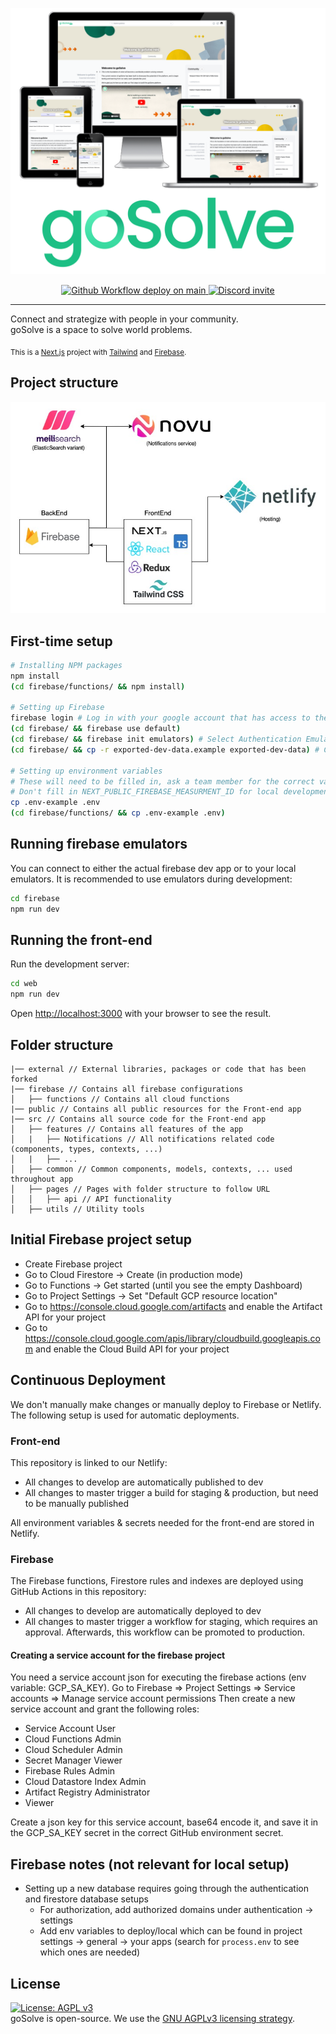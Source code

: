 <p align="center">
  <img src="./docs/images/gosolve-screenshot.png" alt="goSolve screenshot" />
</p>
<p align="center">
  <a href="https://github.com/gosolve-org/gosolve-mini/actions/workflows/deploy-main.yml?query=branch:main" target="_blank">
    <img src="https://github.com/gosolve-org/gosolve-mini/actions/workflows/deploy-main.yml/badge.svg?branch=main" alt="Github Workflow deploy on main" />
  </a>
  <a href="https://discord.gg/tKuFNHp5Ra" target="_blank">
    <img src="https://badgen.net/badge/icon/discord?icon=discord&label" alt="Discord invite" />
  </a>
</p>

---
Connect and strategize with people in your community.  
goSolve is a space to solve world problems.  
  
<sub>This is a [Next.js](https://nextjs.org/) project with [Tailwind](https://tailwindcss.com/) and [Firebase](https://firebase.google.com/).</sub>  

## Project structure
<p align="center">
  <img src="./docs/images/project-structure.jpg" alt="Project structure" />
</p>

## First-time setup
```bash
# Installing NPM packages
npm install
(cd firebase/functions/ && npm install)

# Setting up Firebase
firebase login # Log in with your google account that has access to the dev firebase project
(cd firebase/ && firebase use default)
(cd firebase/ && firebase init emulators) # Select Authentication Emulator, Functions Emulator and Firestore Emulator
(cd firebase/ && cp -r exported-dev-data.example exported-dev-data) # Copy basic dummy data required for your emulators

# Setting up environment variables
# These will need to be filled in, ask a team member for the correct values.
# Don't fill in NEXT_PUBLIC_FIREBASE_MEASURMENT_ID for local development, since we don't want to track analytics locally.
cp .env-example .env
(cd firebase/functions/ && cp .env-example .env)
```

## Running firebase emulators
You can connect to either the actual firebase dev app or to your local emulators. It is recommended to use emulators during development:
```bash
cd firebase
npm run dev
```

## Running the front-end
Run the development server:
```bash
cd web
npm run dev
```
Open [http://localhost:3000](http://localhost:3000) with your browser to see the result.

## Folder structure
```
|── external // External libraries, packages or code that has been forked
|── firebase // Contains all firebase configurations
│   ├── functions // Contains all cloud functions
|── public // Contains all public resources for the Front-end app
|── src // Contains all source code for the Front-end app
│   ├── features // Contains all features of the app
│   |   ├── Notifications // All notifications related code (components, types, contexts, ...)
│   |   ├── ...
│   ├── common // Common components, models, contexts, ... used throughout app
│   ├── pages // Pages with folder structure to follow URL
│   │   ├── api // API functionality
│   ├── utils // Utility tools
```

## Initial Firebase project setup
- Create Firebase project
- Go to Cloud Firestore -> Create (in production mode)
- Go to Functions -> Get started (until you see the empty Dashboard)
- Go to Project Settings -> Set "Default GCP resource location"
- Go to https://console.cloud.google.com/artifacts and enable the Artifact API for your project
- Go to https://console.cloud.google.com/apis/library/cloudbuild.googleapis.com and enable the Cloud Build API for your project

## Continuous Deployment
We don't manually make changes or manually deploy to Firebase or Netlify. The following setup is used for automatic deployments.

### Front-end
This repository is linked to our Netlify:
- All changes to develop are automatically published to dev
- All changes to master trigger a build for staging & production, but need to be manually published

All environment variables & secrets needed for the front-end are stored in Netlify.

### Firebase
The Firebase functions, Firestore rules and indexes are deployed using GitHub Actions in this repository:
- All changes to develop are automatically deployed to dev
- All changes to master trigger a workflow for staging, which requires an approval. Afterwards, this workflow can be promoted to production.

#### Creating a service account for the firebase project
You need a service account json for executing the firebase actions (env variable: GCP_SA_KEY).
Go to Firebase => Project Settings => Service accounts => Manage service account permissions
Then create a new service account and grant the following roles:
- Service Account User
- Cloud Functions Admin
- Cloud Scheduler Admin
- Secret Manager Viewer
- Firebase Rules Admin
- Cloud Datastore Index Admin
- Artifact Registry Administrator
- Viewer

Create a json key for this service account, base64 encode it, and save it in the GCP_SA_KEY secret in the correct GitHub environment secret.

## Firebase notes (not relevant for local setup)
-   Setting up a new database requires going through the authentication and firestore database setups
    -   For authorization, add authorized domains under authentication -> settings
    -   Add env variables to deploy/local which can be found in project settings -> general -> your apps (search for `process.env` to see which ones are needed)

## License
[![License: AGPL v3](https://img.shields.io/badge/License-AGPL_v3-blue.svg)](https://www.gnu.org/licenses/agpl-3.0)  
goSolve is open-source. We use the [GNU AGPLv3 licensing strategy](LICENSE).
